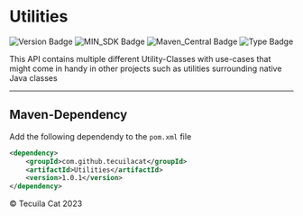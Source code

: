 # Utilities


![Version Badge](https://img.shields.io/badge/version-1.0.1-blue)
![MIN_SDK Badge](https://img.shields.io/badge/MIN_SDK-Java_17-red)
![Maven_Central Badge](https://img.shields.io/badge/maven_central-pending-brown)
![Type Badge](https://img.shields.io/badge/Software_Typ-utilities-green)

This API contains multiple different Utility-Classes with use-cases that might come in handy in other projects such as utilities surrounding native Java classes

--- 
## Maven-Dependency
Add the following dependendy to the `pom.xml` file
```xml
<dependency>
    <groupId>com.github.tecuilacat</groupId>
    <artifactId>Utilities</artifactId>
    <version>1.0.1</version>
</dependency>
```

&copy; Tecuila Cat 2023